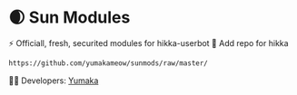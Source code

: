 # 🌒 Sun Modules

⚡ Officiall, fresh, securited modules for hikka-userbot
🏴 Add repo for hikka
```bash
https://github.com/yumakameow/sunmods/raw/master/
```
🧑‍🔧 Developers: <a href="https://t.me/yumakameow">Yumaka</a>
